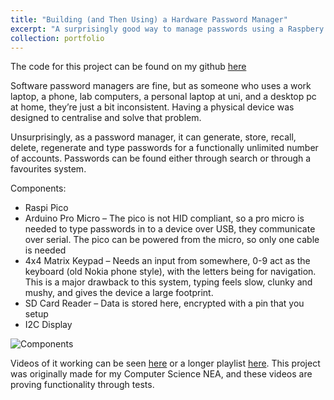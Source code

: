 ```yaml
---
title: "Building (and Then Using) a Hardware Password Manager"
excerpt: "A surprisingly good way to manage passwords using a Raspbery Pi Pico and an HID compatible Arduino"
collection: portfolio
---
```


The code for this project can be found on my github [here](https://github.com/tomjowen/PasswordMGR)

Software password managers are fine, but as someone who uses a work laptop, a phone, lab computers, a personal laptop at uni, and a desktop pc at home, they’re just a bit inconsistent. Having a physical device was designed to centralise and solve that problem. 

Unsurprisingly, as a password manager, it can generate, store, recall, delete, regenerate and type passwords for a functionally unlimited number of accounts.  Passwords can be found either through search or through a favourites system. 

Components:
* Raspi Pico
* Arduino Pro Micro – The pico is not HID compliant, so a pro micro is needed to type passwords in to a device over USB, they communicate over serial. The pico can be powered from the micro, so only one cable is needed 
* 4x4 Matrix Keypad – Needs an input from somewhere, 0-9 act as the keyboard (old Nokia phone style), with the letters being for navigation. This is a major drawback to this system, typing feels slow, clunky and mushy, and gives the device a large footprint. 
* SD Card Reader – Data is stored here, encrypted with a pin that you setup
* I2C Display

![Components](/images/passwordmanager.png)

Videos of it working can be seen [here](https://www.youtube.com/shorts/KOHCZmaIBUA) or a longer playlist [here](https://www.youtube.com/playlist?list=PLouFc3BkexWFiNbRgFanChZ0leR1_jGs7). This project was originally made for my Computer Science NEA, and these videos are proving functionality through tests.
